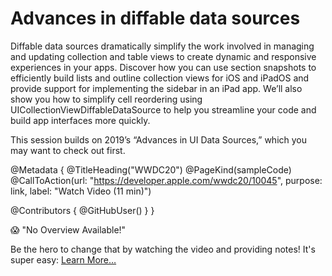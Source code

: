 # Advances in diffable data sources

Diffable data sources dramatically simplify the work involved in managing and updating collection and table views to create dynamic and responsive experiences in your apps. Discover how you can use section snapshots to efficiently build lists and outline collection views for iOS and iPadOS and provide support for implementing the sidebar in an iPad app. We’ll also show you how to simplify cell reordering using UICollectionViewDiffableDataSource to help you streamline your code and build app interfaces more quickly.

This session builds on 2019’s “Advances in UI Data Sources,” which you may want to check out first.

@Metadata {
   @TitleHeading("WWDC20")
   @PageKind(sampleCode)
   @CallToAction(url: "https://developer.apple.com/wwdc20/10045", purpose: link, label: "Watch Video (11 min)")

   @Contributors {
      @GitHubUser(<replace this with your GitHub handle>)
   }
}

😱 "No Overview Available!"

Be the hero to change that by watching the video and providing notes! It's super easy:
 [Learn More…](https://wwdcnotes.github.io/WWDCNotes/documentation/wwdcnotes/contributing)
